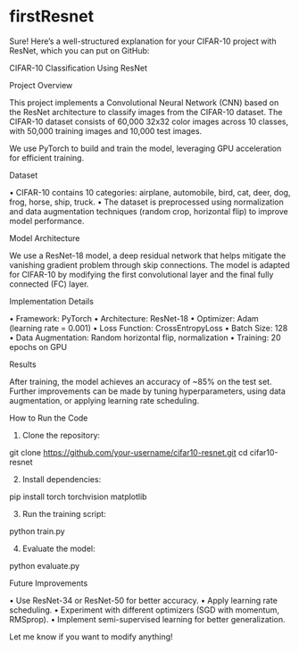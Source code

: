 # firstResnet
Sure! Here’s a well-structured explanation for your CIFAR-10 project with ResNet, which you can put on GitHub:

CIFAR-10 Classification Using ResNet

Project Overview

This project implements a Convolutional Neural Network (CNN) based on the ResNet architecture to classify images from the CIFAR-10 dataset. The CIFAR-10 dataset consists of 60,000 32x32 color images across 10 classes, with 50,000 training images and 10,000 test images.

We use PyTorch to build and train the model, leveraging GPU acceleration for efficient training.

Dataset

 • CIFAR-10 contains 10 categories: airplane, automobile, bird, cat, deer, dog, frog, horse, ship, truck.
 • The dataset is preprocessed using normalization and data augmentation techniques (random crop, horizontal flip) to improve model performance.

Model Architecture

We use a ResNet-18 model, a deep residual network that helps mitigate the vanishing gradient problem through skip connections. The model is adapted for CIFAR-10 by modifying the first convolutional layer and the final fully connected (FC) layer.

Implementation Details

 • Framework: PyTorch
 • Architecture: ResNet-18
 • Optimizer: Adam (learning rate = 0.001)
 • Loss Function: CrossEntropyLoss
 • Batch Size: 128
 • Data Augmentation: Random horizontal flip, normalization
 • Training: 20 epochs on GPU

Results

After training, the model achieves an accuracy of ~85% on the test set. Further improvements can be made by tuning hyperparameters, using data augmentation, or applying learning rate scheduling.

How to Run the Code

 1. Clone the repository:

git clone https://github.com/your-username/cifar10-resnet.git
cd cifar10-resnet


 2. Install dependencies:

pip install torch torchvision matplotlib  


 3. Run the training script:

python train.py  


 4. Evaluate the model:

python evaluate.py  



Future Improvements

 • Use ResNet-34 or ResNet-50 for better accuracy.
 • Apply learning rate scheduling.
 • Experiment with different optimizers (SGD with momentum, RMSprop).
 • Implement semi-supervised learning for better generalization.

Let me know if you want to modify anything!
